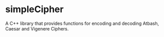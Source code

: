 # simpleCipher
A C++ library that provides functions for encoding and decoding Atbash, Caesar and Vigenere Ciphers.
